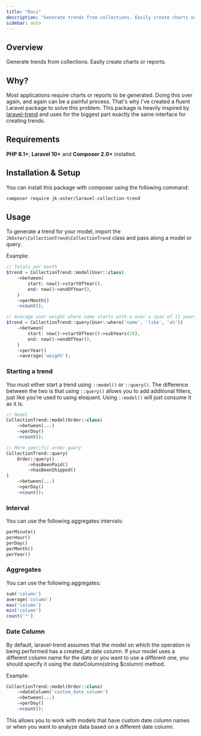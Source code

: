 ```yaml
---
title: "Docs"
description: "Generate trends from collections. Easily create charts or reports."
sidebar: auto
---
```


## Overview

Generate trends from collections. Easily create charts or reports.

## Why?

Most applications require charts or reports to be generated. Doing this over again, and again can be a painful process. That's why I've created a fluent Laravel package to solve this problem. This package is heavily inspired by [laravel-trend](https://github.com/Flowframe/laravel-trend) and uses for the biggest part exactly the same interface for creating trends.

## Requirements

**PHP 8.1+**, **Laravel 10+** and **Composer 2.0+** installed.

## Installation & Setup

You can install this package with composer using the following command:

```bash
composer require jk-oster/laravel-collection-trend
```

## Usage

To generate a trend for your model, import the ``JkOster\CollectionTrend\CollectionTrend`` class and pass along a model or query.

Example:

```php
// Totals per month
$trend = CollectionTrend::model(User::class)
    ->between(
        start: now()->startOfYear(),
        end: now()->endOfYear(),
    )
    ->perMonth()
    ->count();

// Average user weight where name starts with a over a span of 11 years, results are grouped per year
$trend = CollectionTrend::query(User::where('name', 'like', 'a%'))
    ->between(
        start: now()->startOfYear()->subYears(10),
        end: now()->endOfYear(),
    )
    ->perYear()
    ->average('weight');
```

### Starting a trend

You must either start a trend using ``::model()`` or ``::query()``. The difference between the two is that using ``::query()`` allows you to add additional filters, just like you're used to using eloquent. Using ``::model()`` will just consume it as it is.

```php
// Model
CollectionTrend::model(Order::class)
    ->between(...)
    ->perDay()
    ->count();

// More specific order query
CollectionTrend::query(
    Order::query()
        ->hasBeenPaid()
        ->hasBeenShipped()
)
    ->between(...)
    ->perDay()
    ->count();
```

### Interval

You can use the following aggregates intervals:

```php
perMinute()
perHour()
perDay()
perMonth()
perYear()
```

### Aggregates

You can use the following aggregates:

```php
sum('column')
average('column')
max('column')
min('column')
count('*')
```

### Date Column

By default, laravel-trend assumes that the model on which the operation is being performed has a created_at date column. If your model uses a different column name for the date or you want to use a different one, you should specify it using the dateColumn(string $column) method.

Example:

```php
CollectionTrend::model(Order::class)
    ->dateColumn('custom_date_column')
    ->between(...)
    ->perDay()
    ->count();
```

This allows you to work with models that have custom date column names or when you want to analyze data based on a different date column.

